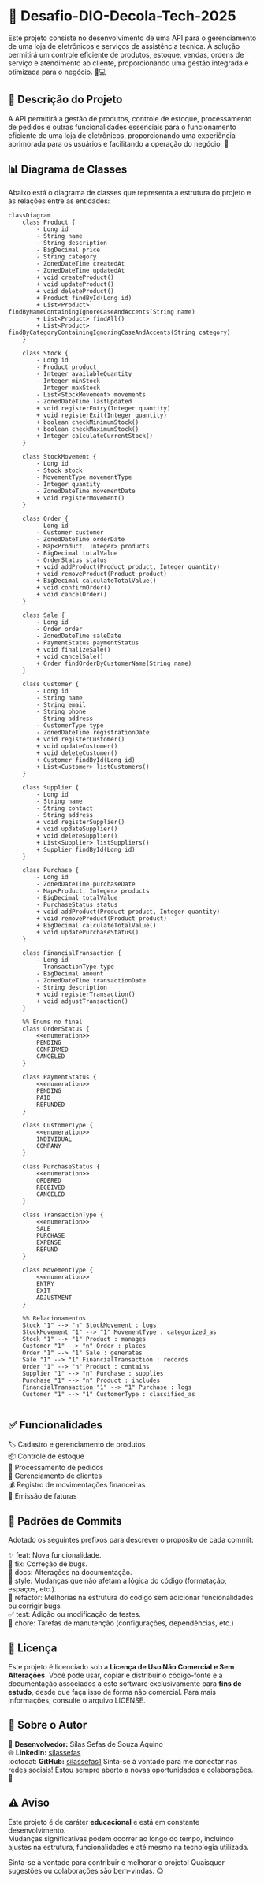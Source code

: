 # 🌟 Desafio-DIO-Decola-Tech-2025

Este projeto consiste no desenvolvimento de uma API para o gerenciamento de uma loja de eletrônicos e serviços de assistência técnica. A solução permitirá um controle eficiente de produtos, estoque, vendas, ordens de serviço e atendimento ao cliente, proporcionando uma gestão integrada e otimizada para o negócio. 🛒💻

## 📜 Descrição do Projeto

A API permitirá a gestão de produtos, controle de estoque, processamento de pedidos e outras funcionalidades essenciais para o funcionamento eficiente de uma loja de eletrônicos, proporcionando uma experiência aprimorada para os usuários e facilitando a operação do negócio. 🚀

## 📊 Diagrama de Classes

Abaixo está o diagrama de classes que representa a estrutura do projeto e as relações entre as entidades:

```mermaid
classDiagram
    class Product {
        - Long id
        - String name
        - String description
        - BigDecimal price
        - String category
        - ZonedDateTime createdAt
        - ZonedDateTime updatedAt
        + void createProduct()
        + void updateProduct()
        + void deleteProduct()
        + Product findById(Long id)
        + List<Product> findByNameContainingIgnoreCaseAndAccents(String name)
        + List<Product> findAll()
        + List<Product> findByCategoryContainingIgnoringCaseAndAccents(String category)
    }

    class Stock {
        - Long id
        - Product product
        - Integer availableQuantity
        - Integer minStock
        - Integer maxStock
        - List<StockMovement> movements
        - ZonedDateTime lastUpdated
        + void registerEntry(Integer quantity)
        + void registerExit(Integer quantity)
        + boolean checkMinimumStock()
        + boolean checkMaximumStock()
        + Integer calculateCurrentStock()
    }

    class StockMovement {
        - Long id
        - Stock stock
        - MovementType movementType
        - Integer quantity
        - ZonedDateTime movementDate
        + void registerMovement()
    }

    class Order {
        - Long id
        - Customer customer
        - ZonedDateTime orderDate
        - Map<Product, Integer> products
        - BigDecimal totalValue
        - OrderStatus status
        + void addProduct(Product product, Integer quantity)
        + void removeProduct(Product product)
        + BigDecimal calculateTotalValue()
        + void confirmOrder()
        + void cancelOrder()
    }

    class Sale {
        - Long id
        - Order order
        - ZonedDateTime saleDate
        - PaymentStatus paymentStatus
        + void finalizeSale()
        + void cancelSale()
        + Order findOrderByCustomerName(String name)
    }

    class Customer {
        - Long id
        - String name
        - String email
        - String phone
        - String address
        - CustomerType type
        - ZonedDateTime registrationDate
        + void registerCustomer()
        + void updateCustomer()
        + void deleteCustomer()
        + Customer findById(Long id)
        + List<Customer> listCustomers()
    }

    class Supplier {
        - Long id
        - String name
        - String contact
        - String address
        + void registerSupplier()
        + void updateSupplier()
        + void deleteSupplier()
        + List<Supplier> listSuppliers()
        + Supplier findById(Long id)
    }

    class Purchase {
        - Long id
        - ZonedDateTime purchaseDate
        - Map<Product, Integer> products
        - BigDecimal totalValue
        - PurchaseStatus status
        + void addProduct(Product product, Integer quantity)
        + void removeProduct(Product product)
        + BigDecimal calculateTotalValue()
        + void updatePurchaseStatus()
    }

    class FinancialTransaction {
        - Long id
        - TransactionType type  
        - BigDecimal amount
        - ZonedDateTime transactionDate
        - String description
        + void registerTransaction()
        + void adjustTransaction()
    }

    %% Enums no final
    class OrderStatus {
        <<enumeration>>
        PENDING
        CONFIRMED
        CANCELED
    }

    class PaymentStatus {
        <<enumeration>>
        PENDING
        PAID
        REFUNDED
    }

    class CustomerType {
        <<enumeration>>
        INDIVIDUAL
        COMPANY
    }

    class PurchaseStatus {
        <<enumeration>>
        ORDERED
        RECEIVED
        CANCELED
    }

    class TransactionType {
        <<enumeration>>
        SALE
        PURCHASE
        EXPENSE
        REFUND
    }

    class MovementType {
        <<enumeration>>
        ENTRY
        EXIT
        ADJUSTMENT
    }

    %% Relacionamentos
    Stock "1" --> "n" StockMovement : logs
    StockMovement "1" --> "1" MovementType : categorized_as
    Stock "1" --> "1" Product : manages
    Customer "1" --> "n" Order : places
    Order "1" --> "1" Sale : generates
    Sale "1" --> "1" FinancialTransaction : records
    Order "1" --> "n" Product : contains
    Supplier "1" --> "n" Purchase : supplies
    Purchase "1" --> "n" Product : includes
    FinancialTransaction "1" --> "1" Purchase : logs
    Customer "1" --> "1" CustomerType : classified_as


```
## ✅ Funcionalidades
🏷️ Cadastro e gerenciamento de produtos     
📦 Controle de estoque   
📝 Processamento de pedidos   
👥 Gerenciamento de clientes    
💰 Registro de movimentações financeiras  
📄 Emissão de faturas 

## 🚀 Padrões de Commits

Adotado os seguintes prefixos para descrever o propósito de cada commit:

✨ feat: Nova funcionalidade.<br>
🐛 fix: Correção de bugs. <br>
📝 docs: Alterações na documentação.<br>
💅 style: Mudanças que não afetam a lógica do código (formatação, espaços, etc.).<br>
🔨 refactor: Melhorias na estrutura do código sem adicionar funcionalidades ou corrigir bugs.<br>
✅ test: Adição ou modificação de testes.<br>
🧹 chore: Tarefas de manutenção (configurações, dependências, etc.)<br>

## 📄 Licença  
Este projeto é licenciado sob a **Licença de Uso Não Comercial e Sem Alterações**. Você pode usar, copiar e distribuir o código-fonte e a documentação associados a este software exclusivamente para **fins de estudo**, desde que faça isso de forma não comercial. Para mais informações, consulte o arquivo LICENSE.

## 👤 Sobre o Autor

🔧 **Desenvolvedor:** Silas Sefas de Souza Aquino  
🌐 **LinkedIn:** [silassefas](https://www.linkedin.com/in/silassefas/)  
:octocat: **GitHub:** [silassefas1](https://github.com/silassefas1)
Sinta-se à vontade para me conectar nas redes sociais! Estou sempre aberto a novas oportunidades e colaborações. 🚀


## ⚠ Aviso

Este projeto é de caráter **educacional** e está em constante desenvolvimento.  
Mudanças significativas podem ocorrer ao longo do tempo, incluindo ajustes na estrutura, funcionalidades e até mesmo na tecnologia utilizada.

Sinta-se à vontade para contribuir e melhorar o projeto! Quaisquer sugestões ou colaborações são bem-vindas. 😊  
